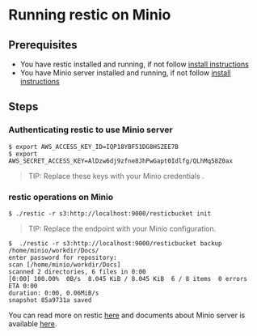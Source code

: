 # Running restic on Minio

## Prerequisites
* You have restic installed and running, if not follow [install instructions](https://restic.github.io/manual/)
* You have Minio server installed and running, if not follow [install instructions](https://github.com/minio/minio/blob/master/README.md)

## Steps

### Authenticating restic to use Minio server
```
$ export AWS_ACCESS_KEY_ID=IQP18YBF51DG8HSZEE7B
$ export AWS_SECRET_ACCESS_KEY=AlDzw6dj9zfne8JhPwGapt0Idlfg/QLhMq58Z0ax
```
>TIP: Replace these keys with your Minio credentials .

### restic operations on Minio
```
$ ./restic -r s3:http://localhost:9000/resticbucket init
```
>TIP: Replace the endpoint with your Minio configuration.

```
$  ./restic -r s3:http://localhost:9000/resticbucket backup /home/minio/workdir/Docs/
enter password for repository:
scan [/home/minio/workdir/Docs]
scanned 2 directories, 6 files in 0:00
[0:00] 100.00%  0B/s  8.045 KiB / 8.045 KiB  6 / 8 items  0 errors  ETA 0:00
duration: 0:00, 0.06MiB/s
snapshot 85a9731a saved

```

You can read more on restic [here](https://restic.github.io) and documents about Minio server is available [here](https://github.com/minio/minio).
